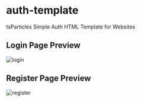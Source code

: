 # auth-template

tsParticles Simple Auth HTML Template for Websites

## Login Page Preview
![login](https://raw.githubusercontent.com/tsparticles/auth-template/master/__screenshots/login.png?raw=true)

## Register Page Preview
![register](https://raw.githubusercontent.com/tsparticles/auth-template/master/__screenshots/register.png?raw=true)

